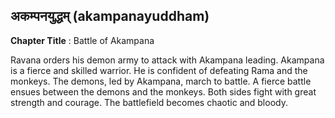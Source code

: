 ## अकम्पनयुद्धम् (akampanayuddham)
**Chapter Title** : Battle of Akampana

Ravana orders his demon army to attack with Akampana leading. Akampana is a fierce and skilled warrior. He is confident of defeating Rama and the monkeys. The demons, led by Akampana, march to battle. A fierce battle ensues between the demons and the monkeys. Both sides fight with great strength and courage. The battlefield becomes chaotic and bloody.